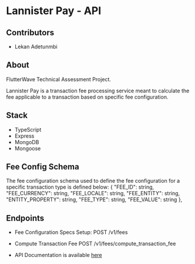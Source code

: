 # Lannister Pay - API

## Contributors

* Lekan Adetunmbi

## About

FlutterWave Technical Assessment Project.

Lannister Pay is a transaction fee processing service meant to calculate the fee applicable to a transaction based on specific fee configuration.

## Stack

* TypeScript
* Express
* MongoDB
* Mongoose

## Fee Config Schema

The fee configuration schema used to define the fee configuration for a specific transaction type is defined below:
    {
        "FEE_ID": string,
        "FEE_CURRENCY": string,
        "FEE_LOCALE": string,
        "FEE_ENTITY": string,
        "ENTITY_PROPERTY": string,
        "FEE_TYPE": string,
        "FEE_VALUE": string
    },

## Endpoints

* Fee Configuration Specs Setup:                                 POST /v1/fees
* Compute Transaction Fee                                        POST /v1/fees/compute_transaction_fee

* API Documentation is available [here](https://api-lnpy.herokuapp.com/api-docs)
